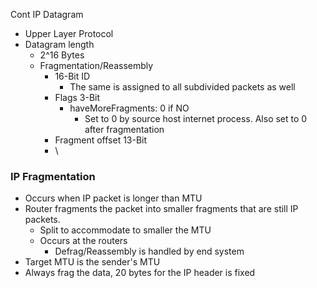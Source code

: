Cont IP Datagram

- Upper Layer Protocol
- Datagram length
	- 2^16 Bytes
	- Fragmentation/Reassembly
		- 16-Bit ID
			- The same is assigned to all subdivided packets as well
		- Flags 3-Bit
			- haveMoreFragments: 0 if NO
				- Set to 0 by source host internet process. Also set to 0 after fragmentation
		- Fragment offset 13-Bit
		- \
### IP Fragmentation
- Occurs when IP packet is longer than MTU 
- Router fragments the packet into smaller fragments that are still IP packets.
	- Split to accommodate to smaller the MTU
	- Occurs at the routers
		- Defrag/Reassembly is handled by end system
- Target MTU is the sender's MTU
- Always frag the data, 20 bytes for the IP header is fixed